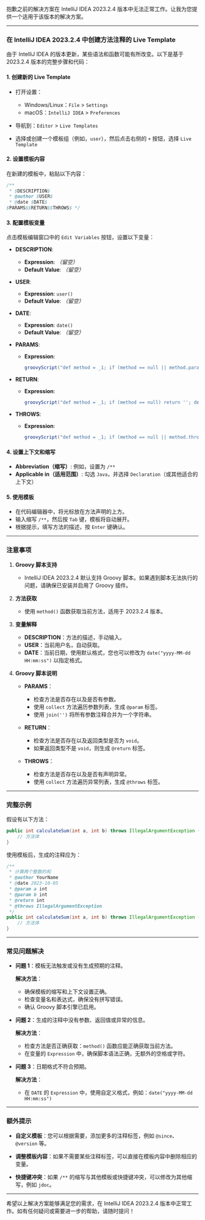 抱歉之前的解决方案在 IntelliJ IDEA 2023.2.4 版本中无法正常工作。让我为您提供一个适用于该版本的解决方案。

---

### **在 IntelliJ IDEA 2023.2.4 中创建方法注释的 Live Template**

由于 IntelliJ IDEA 的版本更新，某些语法和函数可能有所改变。以下是基于 2023.2.4 版本的完整步骤和代码：

#### **1. 创建新的 Live Template**

- 打开设置：
  - Windows/Linux：`File` > `Settings`
  - macOS：`IntelliJ IDEA` > `Preferences`

- 导航到：`Editor` > `Live Templates`

- 选择或创建一个模板组（例如，`user`），然后点击右侧的 `+` 按钮，选择 `Live Template`

#### **2. 设置模板内容**

在新建的模板中，粘贴以下内容：

```java
/**
 * $DESCRIPTION$
 * @author $USER$
 * @date $DATE$
$PARAMS$$RETURN$$THROWS$ */
```

#### **3. 配置模板变量**

点击模板编辑窗口中的 `Edit Variables` 按钮，设置以下变量：

- **DESCRIPTION**:
  - **Expression**: *（留空）*
  - **Default Value**: *（留空）*
- **USER**:
  - **Expression**: `user()`
  - **Default Value**: *（留空）*
- **DATE**:
  - **Expression**: `date()`
  - **Default Value**: *（留空）*
- **PARAMS**:
  - **Expression**:

    ```groovy
    groovyScript("def method = _1; if (method == null || method.parameterList.parameters.isEmpty()) return ''; def params = method.parameterList.parameters.collect { p -> ' * @param ' + p.name + ' ' + p.type.presentableText + '\\n' }.join(''); return params", method())
    ```

- **RETURN**:
  - **Expression**:

    ```groovy
    groovyScript("def method = _1; if (method == null) return ''; def returnType = method.returnType; if (returnType != null && !returnType.presentableText.equals('void')) return ' * @return ' + returnType.presentableText + '\\n'; return ''", method())
    ```

- **THROWS**:
  - **Expression**:

    ```groovy
    groovyScript("def method = _1; if (method == null || method.throwsList.referencedTypes.isEmpty()) return ''; def throwsList = method.throwsList.referencedTypes.collect { t -> ' * @throws ' + t.presentableText + '\\n' }.join(''); return throwsList", method())
    ```

#### **4. 设置上下文和缩写**

- **Abbreviation（缩写）**: 例如，设置为 `/**`
- **Applicable in（适用范围）**: 勾选 `Java`，并选择 `Declaration`（或其他适合的上下文）

#### **5. 使用模板**

- 在代码编辑器中，将光标放在方法声明的上方。
- 输入缩写 `/**`，然后按 `Tab` 键，模板将自动展开。
- 根据提示，填写方法的描述，按 `Enter` 键确认。

---

### **注意事项**

1. **Groovy 脚本支持**

   - IntelliJ IDEA 2023.2.4 默认支持 Groovy 脚本。如果遇到脚本无法执行的问题，请确保已安装并启用了 Groovy 插件。

2. **方法获取**

   - 使用 `method()` 函数获取当前方法，适用于 2023.2.4 版本。

3. **变量解释**

   - **DESCRIPTION**：方法的描述，手动输入。
   - **USER**：当前用户名，自动获取。
   - **DATE**：当前日期，使用默认格式，您也可以修改为 `date("yyyy-MM-dd HH:mm:ss")` 以指定格式。

4. **Groovy 脚本说明**

   - **PARAMS**：

     - 检查方法是否存在以及是否有参数。
     - 使用 `collect` 方法遍历参数列表，生成 `@param` 标签。
     - 使用 `join('')` 将所有参数注释合并为一个字符串。

   - **RETURN**：

     - 检查方法是否存在以及返回类型是否为 `void`。
     - 如果返回类型不是 `void`，则生成 `@return` 标签。

   - **THROWS**：

     - 检查方法是否存在以及是否有声明异常。
     - 使用 `collect` 方法遍历异常列表，生成 `@throws` 标签。

---

### **完整示例**

假设有以下方法：

```java
public int calculateSum(int a, int b) throws IllegalArgumentException {
    // 方法体
}
```

使用模板后，生成的注释应为：

```java
/**
 * 计算两个整数的和
 * @author YourName
 * @date 2023-10-05
 * @param a int
 * @param b int
 * @return int
 * @throws IllegalArgumentException
 */
public int calculateSum(int a, int b) throws IllegalArgumentException {
    // 方法体
}
```

---

### **常见问题解决**

- **问题 1**：模板无法触发或没有生成预期的注释。

  **解决方法**：

  - 确保模板的缩写和上下文设置正确。
  - 检查变量名和表达式，确保没有拼写错误。
  - 确认 Groovy 脚本引擎已启用。

- **问题 2**：生成的注释中没有参数、返回值或异常的信息。

  **解决方法**：

  - 检查方法是否正确获取：`method()` 函数应能正确获取当前方法。
  - 在变量的 `Expression` 中，确保脚本语法正确，无额外的空格或字符。

- **问题 3**：日期格式不符合预期。

  **解决方法**：

  - 在 `DATE` 的 `Expression` 中，使用自定义格式，例如：`date("yyyy-MM-dd HH:mm:ss")`

---

### **额外提示**

- **自定义模板**：您可以根据需要，添加更多的注释标签，例如 `@since`、`@version` 等。

- **调整模板内容**：如果不需要某些注释标签，可以直接在模板内容中删除相应的变量。

- **快捷键冲突**：如果 `/**` 的缩写与其他模板或快捷键冲突，可以修改为其他缩写，例如 `jdoc`。

---

希望以上解决方案能够满足您的需求，在 IntelliJ IDEA 2023.2.4 版本中正常工作。如有任何疑问或需要进一步的帮助，请随时提问！
